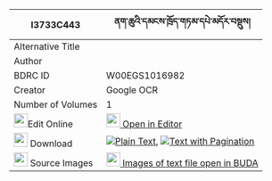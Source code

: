 |I3733C443|ནག་ཆུའི་དམངས་ཁྲོད་གཏམ་དཔེ་མདོར་བསྡུས། 
| --- | --- 
|Alternative Title |
|Author | 
|BDRC ID | W00EGS1016982
|Creator | Google OCR
|Number of Volumes| 1
|<img width="25" src="https://img.icons8.com/color/25/000000/edit-property.png">Edit Online| [<img width="25" src="https://avatars.githubusercontent.com/u/45091458?s=200&v=4"> Open in Editor](http://editor.openpecha.org/I3733C443)
|<img width="25" src="https://img.icons8.com/fluent/48/000000/download-2.png"/>  Download | [![](https://img.icons8.com/color/20/000000/txt.png)Plain Text](https://github.com/Openpecha/I3733C443/releases/download/v1/nakchu_i_mangtro_tampe_dordu_plain_I3733C443.zip), [![](https://img.icons8.com/color/20/000000/txt.png)Text with Pagination](https://github.com/Openpecha/I3733C443/releases/download/v1/nakchu_i_mangtro_tampe_dordu_pages_I3733C443.zip)
|<img width="25" src="https://img.icons8.com/plasticine/100/000000/pictures-folder.png"/>  Source Images | [<img width="25" src="https://library.bdrc.io/icons/BUDA-small.svg"> Images of text file open in BUDA](https://library.bdrc.io/show/bdr:W00EGS1016982)